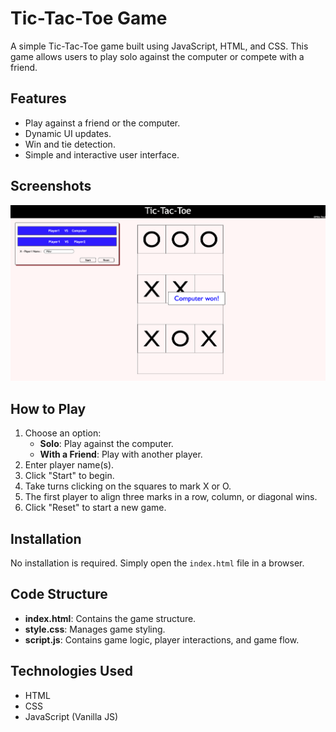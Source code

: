 # Tic-Tac-Toe Game

A simple Tic-Tac-Toe game built using JavaScript, HTML, and CSS. This game allows users to play solo against the computer or compete with a friend.

## Features
- Play against a friend or the computer.
- Dynamic UI updates.
- Win and tie detection.
- Simple and interactive user interface.

## Screenshots
![Tic-Tac-Toe Game](screenshot.png)

## How to Play
1. Choose an option:
   - **Solo**: Play against the computer.
   - **With a Friend**: Play with another player.
2. Enter player name(s).
3. Click "Start" to begin.
4. Take turns clicking on the squares to mark X or O.
5. The first player to align three marks in a row, column, or diagonal wins.
6. Click "Reset" to start a new game.

## Installation
No installation is required. Simply open the `index.html` file in a browser.

## Code Structure
- **index.html**: Contains the game structure.
- **style.css**: Manages game styling.
- **script.js**: Contains game logic, player interactions, and game flow.

## Technologies Used
- HTML
- CSS
- JavaScript (Vanilla JS)



